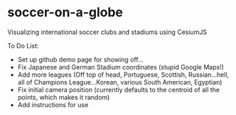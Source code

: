 # soccer-on-a-globe
Visualizing international soccer clubs and stadiums using CesiumJS

To Do List:
 - Set up github demo page for showing off...
 - Fix Japanese and German Stadium coordinates (stupid Google Maps!)
 - Add more leagues (Off top of head, Portuguese, Scottish, Russian...hell, all of Champions League...Korean, various South American, Egyptian)
 - Fix initial camera position (currently defaults to the centroid of all the points, which makes it random)
 - Add instructions for use